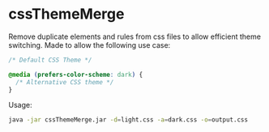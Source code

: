 # cssThemeMerge

Remove duplicate elements and rules from css files to allow efficient theme switching. Made to allow the following use case:
```css
/* Default CSS Theme */

@media (prefers-color-scheme: dark) {
  /* Alternative CSS theme */
}
```
Usage:
```bash
java -jar cssThemeMerge.jar -d=light.css -a=dark.css -o=output.css
```
